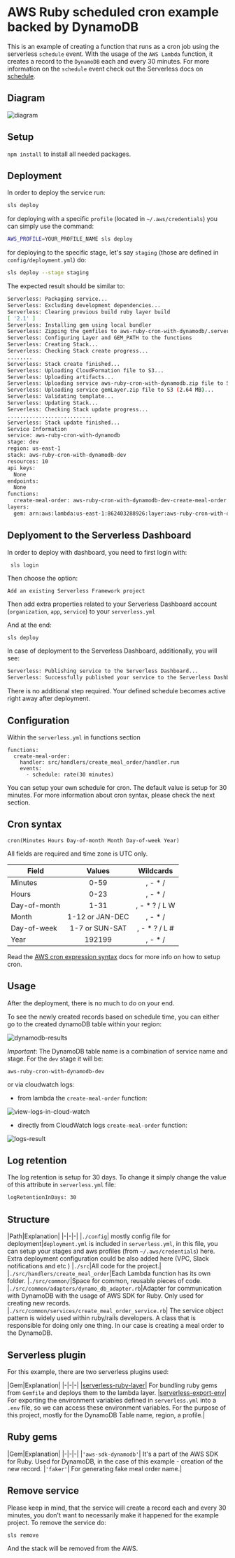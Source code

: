 <!--
title: 'AWS Ruby scheduled cron example backed by DynamoDB'
description: 'This is an example of creating a function that runs as a cron job using the serverless schedule event. With the usage of the AWS Lambda function, it creates a record to the DynamoDB each and every 30 minutes.'
layout: Doc
framework: v2
platform: AWS
language: Ruby
authorLink: 'https://github.com/pigius'
authorName: 'Daniel Aniszkiewicz'
authorAvatar: 'https://avatars1.githubusercontent.com/u/8863200?s=200&v=4'
-->
# AWS Ruby scheduled cron example backed by DynamoDB

This is an example of creating a function that runs as a cron job using the serverless `schedule` event. With the usage of the `AWS Lambda` function, it creates a record to the `DynamoDB` each and every 30 minutes. For more information on the `schedule` event check out the Serverless docs on [schedule](https://serverless.com/framework/docs/providers/aws/events/schedule/).


## Diagram

![diagram](./images/aws-serverless-ruby-diagram.png)

## Setup

`npm install` to install all needed packages.

## Deployment

In order to deploy the service run:

```bash
sls deploy
```

for deploying with a specific `profile` (located in `~/.aws/credentials`) you can simply use the command:

```bash
AWS_PROFILE=YOUR_PROFILE_NAME sls deploy
```

for deploying to the specific stage, let's say `staging` (those are defined in `config/deployment.yml`) do:

```bash
sls deploy --stage staging
```

The expected result should be similar to:

```bash
Serverless: Packaging service...
Serverless: Excluding development dependencies...
Serverless: Clearing previous build ruby layer build
[ '2.1' ]
Serverless: Installing gem using local bundler
Serverless: Zipping the gemfiles to aws-ruby-cron-with-dynamodb/.serverless/ruby_layer/gemLayer.zip
Serverless: Configuring Layer and GEM_PATH to the functions
Serverless: Creating Stack...
Serverless: Checking Stack create progress...
........
Serverless: Stack create finished...
Serverless: Uploading CloudFormation file to S3...
Serverless: Uploading artifacts...
Serverless: Uploading service aws-ruby-cron-with-dynamodb.zip file to S3 (1.45 KB)...
Serverless: Uploading service gemLayer.zip file to S3 (2.64 MB)...
Serverless: Validating template...
Serverless: Updating Stack...
Serverless: Checking Stack update progress...
...........................
Serverless: Stack update finished...
Service Information
service: aws-ruby-cron-with-dynamodb
stage: dev
region: us-east-1
stack: aws-ruby-cron-with-dynamodb-dev
resources: 10
api keys:
  None
endpoints:
  None
functions:
  create-meal-order: aws-ruby-cron-with-dynamodb-dev-create-meal-order
layers:
  gem: arn:aws:lambda:us-east-1:862403288926:layer:aws-ruby-cron-with-dynamodb-dev-ruby-bundle:1
```

## Deplyoment to the Serverless Dashboard

In order to deploy with dashboard, you need to first login with:

```
 sls login
```
Then choose the option:
```
Add an existing Serverless Framework project
```
Then add extra properties related to your Serverless Dashboard account (`organization`, `app`, `service`) to your `serverless.yml`

And at the end:

```bash
sls deploy
```

In case of deployment to the Serverless Dashboard, additionally, you will see:
``` bash
Serverless: Publishing service to the Serverless Dashboard...
Serverless: Successfully published your service to the Serverless Dashboard: https://app.serverless.com/YOUR_ORG/apps/YOUR_APP/YOUR_SERVICE_NAME/dev/us-east-1
```

There is no additional step required. Your defined schedule becomes active right away after deployment.


## Configuration
Within the `serverless.yml` in functions section
```
functions:
  create-meal-order:
    handler: src/handlers/create_meal_order/handler.run
    events:
      - schedule: rate(30 minutes)
```

You can setup your own schedule for cron. The default value is setup for 30 minutes. For more information about cron syntax, please check the next section.

## Cron syntax

```pseudo
cron(Minutes Hours Day-of-month Month Day-of-week Year)
```

All fields are required and time zone is UTC only.

| Field         | Values         | Wildcards     |
| ------------- |:--------------:|:-------------:|
| Minutes       | 0-59           | , - * /       |
| Hours         | 0-23           | , - * /       |
| Day-of-month  | 1-31           | , - * ? / L W |
| Month         | 1-12 or JAN-DEC| , - * /       |
| Day-of-week   | 1-7 or SUN-SAT | , - * ? / L # |
| Year          | 192199      | , - * /       |


Read the [AWS cron expression syntax](http://docs.aws.amazon.com/lambda/latest/dg/tutorial-scheduled-events-schedule-expressions.html) docs for more info on how to setup cron.

## Usage

After the deployment, there is no much to do on your end.

To see the newly created records based on schedule time, you can either go to the created dynamoDB table within your region:


![dynamodb-results](./images/dynamodb-results.png)

*Important*: The DynamoDB table name is a combination of service name and stage. For the `dev` stage it will be:

```
aws-ruby-cron-with-dynamodb-dev
```

 or via cloudwatch logs:

 - from lambda the `create-meal-order` function:

![view-logs-in-cloud-watch](./images/view-logs-in-cloud-watch.png)

 - directly from CloudWatch logs `create-meal-order` function:

![logs-result](./images/logs-result.png)

## Log retention

The log retention is setup for 30 days. To change it simply change the value of this attribute in `serverless.yml` file:


``` bash
logRetentionInDays: 30
```

## Structure

|Path|Explanation|
|-|-|-|
|`./config`| mostly config file for deployment|`deployment.yml` is included in `serverless.yml`, in this file, you can setup your stages and aws profiles (from `~/.aws/credentials`) here. Extra deployment configuration could be also added here (VPC, Slack notifications and etc )
|`./src`|All code for the project.|
|`./src/handlers/create_meal_order`|Each Lambda function has its own folder.
|`./src/common/`|Space for common, reusable pieces of code.
|`./src/common/adapters/dynamo_db_adapter.rb`|Adapter for communication with DynamoDB with the usage of AWS SDK for Ruby. Only used for creating new records.
|`./src/common/services/create_meal_order_service.rb`| The service object pattern is widely used within ruby/rails developers. A class that is responsible for doing only one thing. In our case is creating a meal order to the DynamoDB.

## Serverless plugin

For this example, there are two serverless plugins used:

|Gem|Explanation|
|-|-|-|
|[serverless-ruby-layer](https://www.npmjs.com/package/serverless-ruby-layer)| For bundling ruby gems from `Gemfile` and deploys them to the lambda layer.
|[serverless-export-env](https://www.npmjs.com/package/serverless-export-env)| For exporting the environment variables defined in `serverless.yml` into a `.env` file, so we can access these environment variables. For the purpose of this project, mostly for the DynamoDB Table name, region, a profile.|

## Ruby gems

|Gem|Explanation|
|-|-|-|
|`'aws-sdk-dynamodb'`| It's a part of the AWS SDK for Ruby. Used for DynamoDB, in the case of this example - creation of the new record.
|`'faker'`| For generating fake meal order name.|

## Remove service

Please keep in mind, that the service will create a record each and every 30 minutes, you don't want to necessarily make it happened for the example project. To remove the service do:

```
sls remove
```
And the stack will be removed from the AWS.
